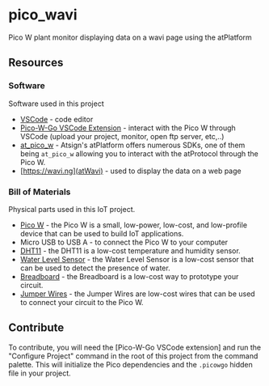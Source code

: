 

# pico_wavi

Pico W plant monitor displaying data on a wavi page using the atPlatform

## Resources

### Software

Software used in this project

- [VSCode](https://code.visualstudio.com/download) - code editor
- [Pico-W-Go VSCode Extension](https://marketplace.visualstudio.com/items?itemName=paulober.pico-w-go) - interact with the Pico W through VSCode (upload your project, monitor, open ftp server, etc,..)
- [at_pico_w](https://github.com/atsign-foundation/at_pico_w) - Atsign's atPlatform offers numerous SDKs, one of them being `at_pico_w` allowing you to interact with the atProtocol through the Pico W.
- [https://wavi.ng](atWavi) - used to display the data on a web page

### Bill of Materials

Physical parts used in this IoT project.

- [Pico W](https://www.picow.io/) - the Pico W is a small, low-power, low-cost, and low-profile device that can be used to build IoT applications.
- Micro USB to USB A - to connect the Pico W to your computer
- [DHT11](https://www.adafruit.com/product/386) - the DHT11 is a low-cost temperature and humidity sensor.
- [Water Level Sensor](https://www.adafruit.com/product/464) - the Water Level Sensor is a low-cost sensor that can be used to detect the presence of water.
- [Breadboard](https://www.adafruit.com/product/64) - the Breadboard is a low-cost way to prototype your circuit.
- [Jumper Wires](https://www.adafruit.com/product/758) - the Jumper Wires are low-cost wires that can be used to connect your circuit to the Pico W.

## Contribute

To contribute, you will need the [Pico-W-Go VSCode extension] and run the "Configure Project" command in the root of this project from the command palette. This will initialize the Pico dependencies and the `.picowgo` hidden file in your project. 